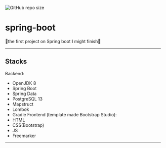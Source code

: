 ![GitHub repo size](https://img.shields.io/github/repo-size/Fr0z3Nn/medieval-rpg)
# spring-boot
🐸the first project on Spring boot I might finish🐸    
***
## Stacks
Backend:
- OpenJDK 8
- Spring Boot
- Spring Data
- PostgreSQL 13
- Mapstruct
- Lombok
- Gradle
Frontend (template made Bootstrap Studio):
- HTML
- CSS(Bootstrap)
- JS
- Freemarker
***

